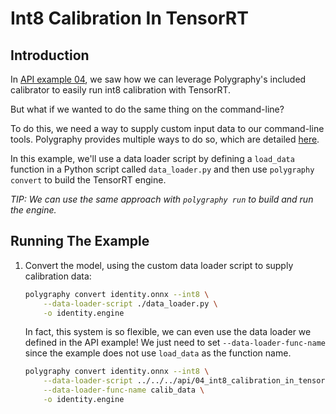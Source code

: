 # Int8 Calibration In TensorRT


## Introduction

In [API example 04](../../../api/04_int8_calibration_in_tensorrt/), we saw how we can leverage
Polygraphy's included calibrator to easily run int8 calibration with TensorRT.

But what if we wanted to do the same thing on the command-line?

To do this, we need a way to supply custom input data to our command-line tools.
Polygraphy provides multiple ways to do so, which are detailed [here](../../../cli#using-custom-input-data).

In this example, we'll use a data loader script by defining a `load_data` function in a Python
script called `data_loader.py` and then use `polygraphy convert` to build the TensorRT engine.

*TIP: We can use the same approach with `polygraphy run` to build and run the engine.*

## Running The Example

1. Convert the model, using the custom data loader script to supply calibration data:

    ```bash
    polygraphy convert identity.onnx --int8 \
        --data-loader-script ./data_loader.py \
        -o identity.engine
    ```

    In fact, this system is so flexible, we can even use the data loader we defined in the API example!
    We just need to set `--data-loader-func-name` since the example does not use `load_data` as the function name.


    ```bash
    polygraphy convert identity.onnx --int8 \
        --data-loader-script ../../../api/04_int8_calibration_in_tensorrt/example.py \
        --data-loader-func-name calib_data \
        -o identity.engine
    ```
